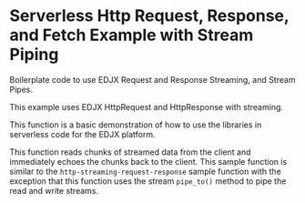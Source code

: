 <!--
title: .'EDJX HTTP Request and Response Streaming with a Pipe'
description: 'Boilerplate code to use show HTTP Response Streaming and Streaming Pipes'
platform: EDJX
language: Rust
-->

# Serverless Http Request, Response, and Fetch Example with Stream Piping

Boilerplate code to use EDJX Request and Response Streaming, and Stream Pipes.

This example uses EDJX HttpRequest and HttpResponse with streaming.

This function is a basic demonstration of how to use the libraries in serverless code for the EDJX platform.

This function reads chunks of streamed data from the client and immediately echoes the chunks back to the client. This sample function is similar to the `http-streaming-request-response` sample function with the exception that this function uses the stream `pipe_to()` method to pipe the read and write streams.
